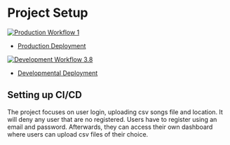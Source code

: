 # Project Setup

[![Production Workflow 1](https://github.com/nahian-29/flask_auth12/actions/workflows/prod.yml/badge.svg)](https://github.com/nahian-29/flask_auth12/actions/workflows/prod.yml)

* [Production Deployment](https://dockerlive.herokuapp.com/)

[![Development Workflow 3.8](https://github.com/nahian-29/flask_auth12/actions/workflows/dev.yml/badge.svg)](https://github.com/nahian-29/flask_auth12/actions/workflows/dev.yml)

* [Developmental Deployment](https://dockerflask-dev.herokuapp.com/)

## Setting up CI/CD

The project focuses on user login, uploading csv songs file and location. It will deny any user that are no registered. Users 
have to register using an email and password. Afterwards, they can access their own dashboard where users can upload csv files of their
choice. 